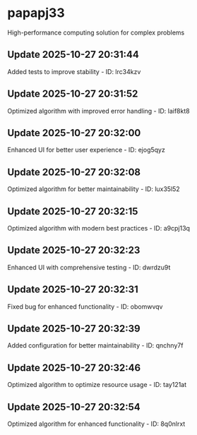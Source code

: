 # papapj33
High-performance computing solution for complex problems

## Update 2025-10-27 20:31:44
Added tests to improve stability - ID: lrc34kzv


## Update 2025-10-27 20:31:52
Optimized algorithm with improved error handling - ID: laif8kt8


## Update 2025-10-27 20:32:00
Enhanced UI for better user experience - ID: ejog5qyz


## Update 2025-10-27 20:32:08
Optimized algorithm for better maintainability - ID: lux35l52


## Update 2025-10-27 20:32:15
Optimized algorithm with modern best practices - ID: a9cpj13q


## Update 2025-10-27 20:32:23
Enhanced UI with comprehensive testing - ID: dwrdzu9t


## Update 2025-10-27 20:32:31
Fixed bug for enhanced functionality - ID: obomwvqv


## Update 2025-10-27 20:32:39
Added configuration for better maintainability - ID: qnchny7f


## Update 2025-10-27 20:32:46
Optimized algorithm to optimize resource usage - ID: tay121at


## Update 2025-10-27 20:32:54
Optimized algorithm for enhanced functionality - ID: 8q0nlrxt

